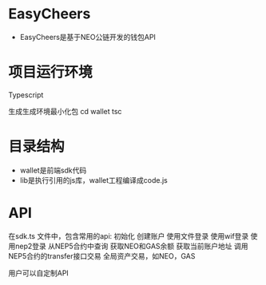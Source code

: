 # EasyCheers
- EasyCheers是基于NEO公链开发的钱包API

# 项目运行环境
Typescript

生成生成环境最小化包
cd wallet
tsc

# 目录结构
- wallet是前端sdk代码
- lib是执行引用的js库，wallet工程编译成code.js

# API
在sdk.ts 文件中，包含常用的api:
初始化
创建账户
使用文件登录
使用wif登录
使用nep2登录
从NEP5合约中查询
获取NEO和GAS余额
获取当前账户地址
调用NEP5合约的transfer接口交易
全局资产交易，如NEO，GAS

用户可以自定制API
